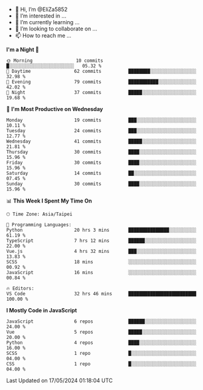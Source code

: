 - 👋 Hi, I’m @EliZa5852
- 👀 I’m interested in ...
- 🌱 I’m currently learning ...
- 💞️ I’m looking to collaborate on ...
- 📫 How to reach me ...

<!--START_SECTION:waka-->
**I'm a Night 🦉** 

```text
🌞 Morning                10 commits          █░░░░░░░░░░░░░░░░░░░░░░░░   05.32 % 
🌆 Daytime                62 commits          ████████░░░░░░░░░░░░░░░░░   32.98 % 
🌃 Evening                79 commits          ███████████░░░░░░░░░░░░░░   42.02 % 
🌙 Night                  37 commits          █████░░░░░░░░░░░░░░░░░░░░   19.68 % 
```
📅 **I'm Most Productive on Wednesday** 

```text
Monday                   19 commits          ███░░░░░░░░░░░░░░░░░░░░░░   10.11 % 
Tuesday                  24 commits          ███░░░░░░░░░░░░░░░░░░░░░░   12.77 % 
Wednesday                41 commits          █████░░░░░░░░░░░░░░░░░░░░   21.81 % 
Thursday                 30 commits          ████░░░░░░░░░░░░░░░░░░░░░   15.96 % 
Friday                   30 commits          ████░░░░░░░░░░░░░░░░░░░░░   15.96 % 
Saturday                 14 commits          ██░░░░░░░░░░░░░░░░░░░░░░░   07.45 % 
Sunday                   30 commits          ████░░░░░░░░░░░░░░░░░░░░░   15.96 % 
```


📊 **This Week I Spent My Time On** 

```text
🕑︎ Time Zone: Asia/Taipei

💬 Programming Languages: 
Python                   20 hrs 3 mins       ███████████████░░░░░░░░░░   61.19 % 
TypeScript               7 hrs 12 mins       ██████░░░░░░░░░░░░░░░░░░░   22.00 % 
Vue.js                   4 hrs 32 mins       ███░░░░░░░░░░░░░░░░░░░░░░   13.83 % 
SCSS                     18 mins             ░░░░░░░░░░░░░░░░░░░░░░░░░   00.92 % 
JavaScript               16 mins             ░░░░░░░░░░░░░░░░░░░░░░░░░   00.84 % 

🔥 Editors: 
VS Code                  32 hrs 46 mins      █████████████████████████   100.00 % 
```

**I Mostly Code in JavaScript** 

```text
JavaScript               6 repos             ██████░░░░░░░░░░░░░░░░░░░   24.00 % 
Vue                      5 repos             █████░░░░░░░░░░░░░░░░░░░░   20.00 % 
Python                   4 repos             ████░░░░░░░░░░░░░░░░░░░░░   16.00 % 
SCSS                     1 repo              █░░░░░░░░░░░░░░░░░░░░░░░░   04.00 % 
CSS                      1 repo              █░░░░░░░░░░░░░░░░░░░░░░░░   04.00 % 
```




 Last Updated on 17/05/2024 01:18:04 UTC
<!--END_SECTION:waka-->
